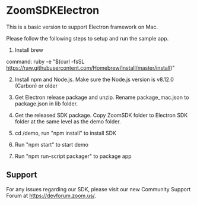 # ZoomSDKElectron

This is a basic version to support Electron framework on Mac. 

Please follow the following steps to setup and run the sample app.

1. Install brew

command: ruby -e "$(curl -fsSL https://raw.githubusercontent.com/Homebrew/install/master/install)"

2. Install npm and Node.js. Make sure the Node.js version is v8.12.0 (Carbon) or older

3. Get Electron release package and unzip. Rename package_mac.json to package.json in lib folder.

4. Get the released SDK package. Copy ZoomSDK folder to Electron SDK folder at the same level as the demo folder.

5. cd /demo, run "npm install" to install SDK

6. Run "npm start" to start demo

7. Run "npm run-script packager" to package app

## Support

For any issues regarding our SDK, please visit our new Community Support Forum at https://devforum.zoom.us/.